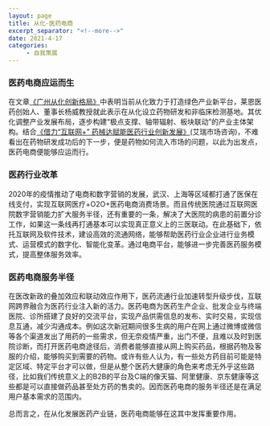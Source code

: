 ```yaml
---
layout: page
title: 从化-医药电商
excerpt_separator: "<!--more-->"
date: 2021-4-17
categories:
     - 自我策展
---
```


### 医药电商应运而生
在文章[《广州从化创新格局》](http://epaper.southcn.com/nfdaily/html/2021-03/30/content_7936374.htm)中表明当前从化致力于打造绿色产业新平台，莱恩医药创始人、董事长杨威教授就此表示在从化设立药物研发和非临床检测基地。其优化调整产业发展布局，逐步构建“极点支撑、轴带辐射、板块联动”的产业主体架构。结合[《借力“互联网+” 药械达赋能医药行业创新发展》](http://news.iresearch.cn/yx/2020/04/320975.shtml)(艾瑞市场咨询)，不难看出在药物研发成功后的下一步，便是药物如何流入市场的问题，以此为出发点，医药电商便能够应运而行。

<!--more-->

### 医药行业改革
2020年的疫情推动了电商和数字营销的发展，武汉、上海等区域都打通了医保在线支付，实现互联网医疗+O2O+医药电商消费场景。而且传统医院通过互联网医院数字营销能力扩大服务半径，还有重要的一条，解决了大医院的病患的前置分诊工作，如果这一条线再打通基本可以实现真正意义上的三医联动。在此基础下，依托互联网及软件技术，建设高效的流通网络，能够帮助医药行业企业进行业务模式、运营模式的数字化、智能化变革。通过电商平台，能够进一步完善医药服务模式，提高整体服务效率。

### 医药电商服务半径
在医改新政的叠加效应和联动效应作用下，医药流通行业加速转型升级步伐，互联网跨界融合为医药行业注入新的活力。医药电商为医药生产企业、批发企业与终端医院、诊所搭建了良好的交流平台，实现产品供需信息的发布、实时交易，实现信息互通，减少沟通成本。例如这次新冠期间很多生病的用户在网上通过微博或微信等各个渠道发出了用药的一些需求，但无奈疫情严重，出门不便，且难以及时到医院诊断，而打开医药电商途径后，消费者能够直接从网上购买药品，根据药物及客服的介绍，能够购买到需要的药物。或许有些人认为，有一些处方药目前可能是特定区域、特定平台才可以做，但是从整个医药大健康的角色来考虑无外乎这些路径，比如我们传统意义上的B2B的平台及C端的像天猫、阿里健康、京东健康等这些都是可以直接做药品甚至处方药的售卖的。因而医药电商的服务半径还是在满足用户基本需求的范围内。

总而言之，在从化发展医药产业链，医药电商能够在这其中发挥重要作用。

